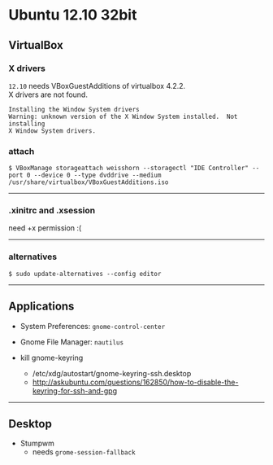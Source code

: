 # Ubuntu 12.10 32bit

## VirtualBox

### X drivers

`12.10` needs VBoxGuestAdditions of virtualbox 4.2.2.  
X drivers are not found.

```
Installing the Window System drivers
Warning: unknown version of the X Window System installed.  Not installing
X Window System drivers.
```

### attach

```
$ VBoxManage storageattach weisshorn --storagectl "IDE Controller" --port 0 --device 0 --type dvddrive --medium /usr/share/virtualbox/VBoxGuestAdditions.iso 
```
-----

### .xinitrc and .xsession

need +x permission :(

-----

### alternatives

```
$ sudo update-alternatives --config editor
```

-----

## Applications

* System Preferences: `gnome-control-center`
* Gnome File Manager: `nautilus`

* kill gnome-keyring
  * /etc/xdg/autostart/gnome-keyring-ssh.desktop
  * http://askubuntu.com/questions/162850/how-to-disable-the-keyring-for-ssh-and-gpg

-----

## Desktop

* Stumpwm
  * needs `grome-session-fallback`
